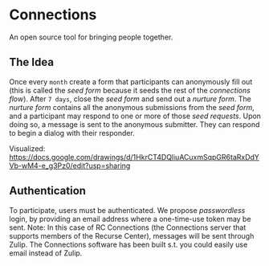 # Connections

An open source tool for bringing people together.

## The Idea

Once every `month` create a form that participants can anonymously fill out (this is called the *seed form* because it seeds the rest of the *connections flow*). After `7 days`, close the *seed form* and send out a *nurture form*. The *nurture form* contains all the anonymous submissions from the *seed form*, and a participant may respond to one or more of those *seed requests*. Upon doing so, a message is sent to the anonymous submitter. They can respond to begin a dialog with their responder.

Visualized: https://docs.google.com/drawings/d/1HkrCT4DQliuACuxmSqpGR6taRxDdYVb-wM4-e_g3Pz0/edit?usp=sharing

## Authentication

To participate, users must be authenticated. We propose _passwordless_ login, by providing an email address where a one-time-use token may be sent. Note: In this case of RC Connections (the Connections server that supports members of the Recurse Center), messages will be sent through Zulip. The Connections software has been built s.t. you could easily use email instead of Zulip.

